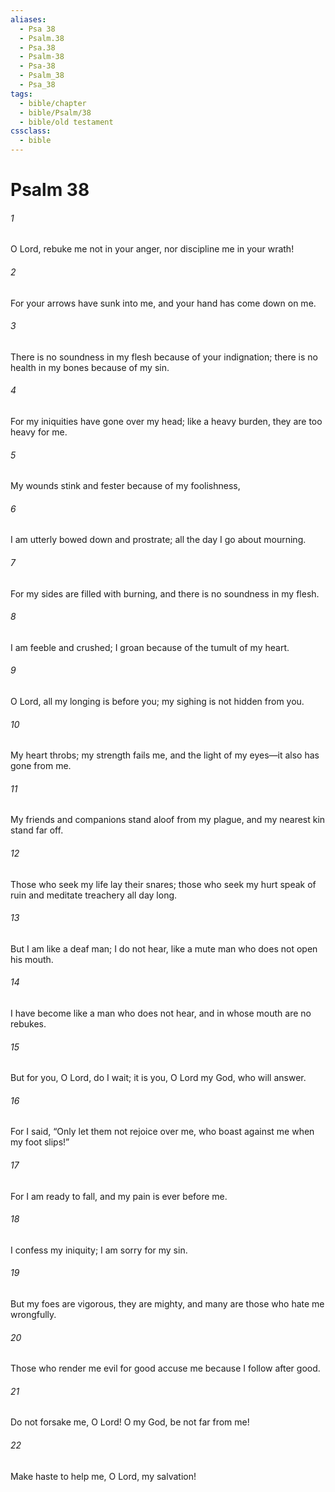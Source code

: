 ```yaml
---
aliases:
  - Psa 38
  - Psalm.38
  - Psa.38
  - Psalm-38
  - Psa-38
  - Psalm_38
  - Psa_38
tags:
  - bible/chapter
  - bible/Psalm/38
  - bible/old testament
cssclass:
  - bible
---
```


# Psalm 38

###### 1
O Lord, rebuke me not in your anger, nor discipline me in your wrath!
###### 2
For your arrows have sunk into me, and your hand has come down on me.
###### 3
There is no soundness in my flesh because of your indignation; there is no health in my bones because of my sin.
###### 4
For my iniquities have gone over my head; like a heavy burden, they are too heavy for me.
###### 5
My wounds stink and fester because of my foolishness,
###### 6
I am utterly bowed down and prostrate; all the day I go about mourning.
###### 7
For my sides are filled with burning, and there is no soundness in my flesh.
###### 8
I am feeble and crushed; I groan because of the tumult of my heart.
###### 9
O Lord, all my longing is before you; my sighing is not hidden from you.
###### 10
My heart throbs; my strength fails me, and the light of my eyes—it also has gone from me.
###### 11
My friends and companions stand aloof from my plague, and my nearest kin stand far off.
###### 12
Those who seek my life lay their snares; those who seek my hurt speak of ruin and meditate treachery all day long.
###### 13
But I am like a deaf man; I do not hear, like a mute man who does not open his mouth.
###### 14
I have become like a man who does not hear, and in whose mouth are no rebukes.
###### 15
But for you, O Lord, do I wait; it is you, O Lord my God, who will answer.
###### 16
For I said, “Only let them not rejoice over me, who boast against me when my foot slips!”
###### 17
For I am ready to fall, and my pain is ever before me.
###### 18
I confess my iniquity; I am sorry for my sin.
###### 19
But my foes are vigorous, they are mighty, and many are those who hate me wrongfully.
###### 20
Those who render me evil for good accuse me because I follow after good.
###### 21
Do not forsake me, O Lord! O my God, be not far from me!
###### 22
Make haste to help me, O Lord, my salvation!


